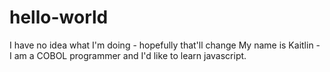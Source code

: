 # hello-world
I have no idea what I'm doing - hopefully that'll change
My name is Kaitlin - I am a COBOL programmer and I'd like to learn javascript.
